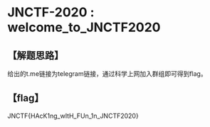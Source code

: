 # JNCTF-2020 : welcome_to_JNCTF2020

## 【解题思路】

给出的t.me链接为telegram链接，通过科学上网加入群组即可得到flag。

## 【flag】

JNCTF{HAcK1ng_wItH_FUn_1n_JNCTF2020}